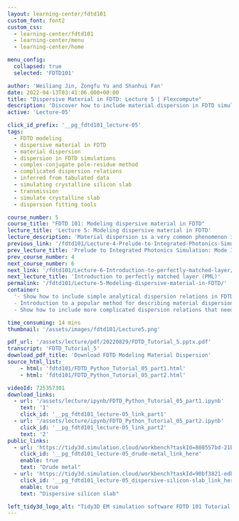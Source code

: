 ```yaml
---
layout: learning-center/fdtd101
custom_font: font2
custom_css:
  - learning-center/fdtd101
  - learning-center/menu
  - learning-center/home

menu_config:
  collapsed: true
  selected: 'FDTD101'

author: 'Weiliang Jin, Zongfu Yu and Shanhui Fan'
date: 2022-04-13T03:41:06.000+00:00
title: "Dispersive Material in FDTD: Lecture 5 | Flexcompute"
description: 'Discover how to include material dispersion in FDTD simulations and its effects on light color.'
active: 'Lecture-05'

click_id_prefix: '__pg_fdtd101_lecture-05'
tags:
  - FDTD modeling 
  - dispersive material in FDTD
  - material dispersion
  - dispersion in FDTD simulations
  - complex-conjugate pole-residue method
  - complicated dispersion relations
  - inferred from tabulated data
  - simulating crystalline silicon slab
  - transmission
  - simulate crystalline slab
  - dispersion fitting tools

course_number: 5
course_title: "FDTD 101: Modeling dispersive material in FDTD"
lecture_title: 'Lecture 5: Modeling dispersive material in FDTD'
lecture_description: 'Material dispersion is a very common phenomenon in which the material responds differently to light of different color. In this lecture, we show how to include material dispersion in <a href="/tidy3d/learning-center/" id="__pg_fdtd101_lecture-05_fdtd-simulations" class="color-primary-hover">FDTD</a> simulations.' 
previous_link: '/fdtd101/Lecture-4-Prelude-to-Integrated-Photonics-Simulation-Mode-Injection/'
prev_lecture_title: 'Prelude to Integrated Photonics Simulation: Mode Injection'
prev_course_number: 4
next_course_number: 6
next_link: '/fdtd101/Lecture-6-Introduction-to-perfectly-matched-layer/'
next_lecture_title: 'Introduction to perfectly matched layer (PML)'
permalink: '/fdtd101/Lecture-5-Modeling-dispersive-material-in-FDTD/'
container:
  '- Show how to include simple analytical dispersion relations in FDTD, illustrated by an example of simulating surface plasmon polaritonic (SPP) resonance between gold and air interface.<br />
  - Introduction to a popular method for describing material dispersion in FDTD, known as the complex-conjugate pole-residue method.<br />
  - Show how to include more complicated dispersion relations that need to be inferred from tabulated data, illustrated by an example of simulating crystalline silicon slab transmission with the help of dispersion fitting tools.'

time_consuming: 14 mins
thumbnail: '/assets/images/fdtd101/Lecture5.png'

pdf_url: '/assets/lecture/pdf/20220829/FDTD_Tutorial_5.pptx.pdf'
transcript: 'FDTD_Tutorial_5'
download_pdf_title: 'Download FDTD Modeling Material Dispersion'
source_html_list: 
    - html: 'fdtd101/FDTD_Python_Tutorial_05_part1.html'
    - html: 'fdtd101/FDTD_Python_Tutorial_05_part2.html'

videoId: 725357301
download_links:
  - url: '/assets/lecture/ipynb/FDTD_Python_Tutorial_05_part1.ipynb'
    text: '1'
    click_id: '__pg_fdtd101_lecture-05_link_part1'
  - url: '/assets/lecture/ipynb/FDTD_Python_Tutorial_05_part2.ipynb'
    click_id: '__pg_fdtd101_lecture-05_link_part2'
    text: '2'
public_links:
  - url: 'https://tidy3d.simulation.cloud/workbench?taskId=808557bd-21b8-4901-8599-fe64c5feba65'
    click_id: '__pg_fdtd101_lecture-05_drude-metal_link_here'
    enable: true
    text: "Drude metal"
  - url: 'https://tidy3d.simulation.cloud/workbench?taskId=90bf3821-edbc-41c7-aa7a-2a32ee42d068'
    click_id: '__pg_fdtd101_lecture-05_dispersive-silicon-slab_link_here'
    enable: true
    text: "Dispersive silicon slab"

left_tidy3d_logo_alt: "Tidy3D EM simulation software FDTD 101 Tutorial 5 Modeling dispersive material in FDTD"
---
```

